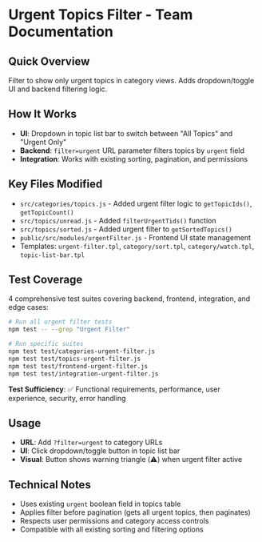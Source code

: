 # Urgent Topics Filter - Team Documentation

## Quick Overview
Filter to show only urgent topics in category views. Adds dropdown/toggle UI and backend filtering logic.

## How It Works
- **UI**: Dropdown in topic list bar to switch between "All Topics" and "Urgent Only"
- **Backend**: `filter=urgent` URL parameter filters topics by `urgent` field
- **Integration**: Works with existing sorting, pagination, and permissions

## Key Files Modified
- `src/categories/topics.js` - Added urgent filter logic to `getTopicIds()`, `getTopicCount()`
- `src/topics/unread.js` - Added `filterUrgentTids()` function
- `src/topics/sorted.js` - Added urgent filter to `getSortedTopics()`
- `public/src/modules/urgentFilter.js` - Frontend UI state management
- Templates: `urgent-filter.tpl`, `category/sort.tpl`, `category/watch.tpl`, `topic-list-bar.tpl`

## Test Coverage
4 comprehensive test suites covering backend, frontend, integration, and edge cases:

```bash
# Run all urgent filter tests
npm test -- --grep "Urgent Filter"

# Run specific suites
npm test test/categories-urgent-filter.js
npm test test/topics-urgent-filter.js  
npm test test/frontend-urgent-filter.js
npm test test/integration-urgent-filter.js
```

**Test Sufficiency**: ✅ Functional requirements, performance, user experience, security, error handling

## Usage
- **URL**: Add `?filter=urgent` to category URLs
- **UI**: Click dropdown/toggle button in topic list bar
- **Visual**: Button shows warning triangle (⚠️) when urgent filter active

## Technical Notes
- Uses existing `urgent` boolean field in topics table
- Applies filter before pagination (gets all urgent topics, then paginates)
- Respects user permissions and category access controls
- Compatible with all existing sorting and filtering options
